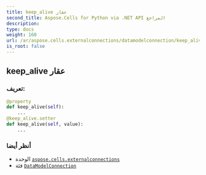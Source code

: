 ```yaml
---
title: keep_alive عقار
second_title: Aspose.Cells for Python via .NET API المراجع
description:
type: docs
weight: 160
url: /ar/aspose.cells.externalconnections/datamodelconnection/keep_alive/
is_root: false
---
```

##  keep_alive عقار
###  تعريف:
```python
@property
def keep_alive(self):
    ...
@keep_alive.setter
def keep_alive(self, value):
    ...
```

###  أنظر أيضا
* الوحدة [`aspose.cells.externalconnections`](../../)
* فئة [`DataModelConnection`](/cells/python-net/ar/aspose.cells.externalconnections/datamodelconnection)
